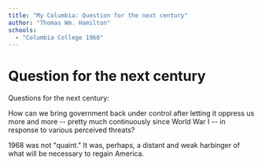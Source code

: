 ```yaml
---
title: "My Columbia: Question for the next century"
author: "Thomas Wm. Hamilton"
schools:
  - "Columbia College 1960"
---
```


# Question for the next century

Questions for the next century:

How can we bring government back under control after letting it oppress us more and more -- pretty much continuously since World War I -- in response to various perceived threats?

1968 was not "quaint."  It was, perhaps, a distant and weak harbinger of what will be necessary to regain America.

